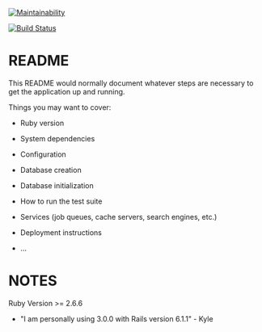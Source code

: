 [![Maintainability](https://api.codeclimate.com/v1/badges/d7f049aa00b6a057d3b4/maintainability)](https://codeclimate.com/github/kkhus5/Cue-to-Cue/maintainability)

[![Build Status](https://travis-ci.org/kkhus5/Cue-to-Cue.svg?branch=main)](https://travis-ci.org/kkhus5/Cue-to-Cue)

# README

This README would normally document whatever steps are necessary to get the
application up and running.

Things you may want to cover:

* Ruby version

* System dependencies

* Configuration

* Database creation

* Database initialization

* How to run the test suite

* Services (job queues, cache servers, search engines, etc.)

* Deployment instructions

* ...

# NOTES

Ruby Version >= 2.6.6
* "I am personally using 3.0.0 with Rails version 6.1.1" - Kyle
